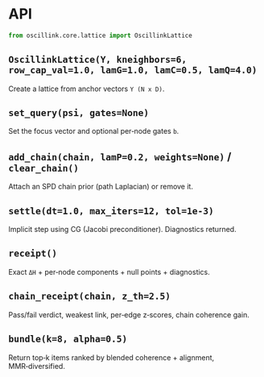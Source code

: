# API

```python
from oscillink.core.lattice import OscillinkLattice
```

## `OscillinkLattice(Y, kneighbors=6, row_cap_val=1.0, lamG=1.0, lamC=0.5, lamQ=4.0)`
Create a lattice from anchor vectors `Y (N x D)`.

## `set_query(psi, gates=None)`
Set the focus vector and optional per‑node gates `b`.

## `add_chain(chain, lamP=0.2, weights=None)` / `clear_chain()`
Attach an SPD chain prior (path Laplacian) or remove it.

## `settle(dt=1.0, max_iters=12, tol=1e-3)`
Implicit step using CG (Jacobi preconditioner). Diagnostics returned.

## `receipt()`
Exact `ΔH` + per‑node components + null points + diagnostics.

## `chain_receipt(chain, z_th=2.5)`
Pass/fail verdict, weakest link, per‑edge z‑scores, chain coherence gain.

## `bundle(k=8, alpha=0.5)`
Return top‑k items ranked by blended coherence + alignment, MMR‑diversified.
